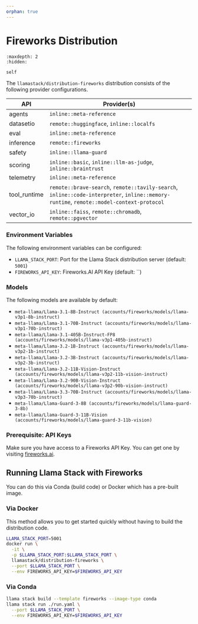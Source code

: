 ```yaml
---
orphan: true
---
```

# Fireworks Distribution

```{toctree}
:maxdepth: 2
:hidden:

self
```

The `llamastack/distribution-fireworks` distribution consists of the following provider configurations.

| API | Provider(s) |
|-----|-------------|
| agents | `inline::meta-reference` |
| datasetio | `remote::huggingface`, `inline::localfs` |
| eval | `inline::meta-reference` |
| inference | `remote::fireworks` |
| safety | `inline::llama-guard` |
| scoring | `inline::basic`, `inline::llm-as-judge`, `inline::braintrust` |
| telemetry | `inline::meta-reference` |
| tool_runtime | `remote::brave-search`, `remote::tavily-search`, `inline::code-interpreter`, `inline::memory-runtime`, `remote::model-context-protocol` |
| vector_io | `inline::faiss`, `remote::chromadb`, `remote::pgvector` |


### Environment Variables

The following environment variables can be configured:

- `LLAMA_STACK_PORT`: Port for the Llama Stack distribution server (default: `5001`)
- `FIREWORKS_API_KEY`: Fireworks.AI API Key (default: ``)

### Models

The following models are available by default:

- `meta-llama/Llama-3.1-8B-Instruct (accounts/fireworks/models/llama-v3p1-8b-instruct)`
- `meta-llama/Llama-3.1-70B-Instruct (accounts/fireworks/models/llama-v3p1-70b-instruct)`
- `meta-llama/Llama-3.1-405B-Instruct-FP8 (accounts/fireworks/models/llama-v3p1-405b-instruct)`
- `meta-llama/Llama-3.2-1B-Instruct (accounts/fireworks/models/llama-v3p2-1b-instruct)`
- `meta-llama/Llama-3.2-3B-Instruct (accounts/fireworks/models/llama-v3p2-3b-instruct)`
- `meta-llama/Llama-3.2-11B-Vision-Instruct (accounts/fireworks/models/llama-v3p2-11b-vision-instruct)`
- `meta-llama/Llama-3.2-90B-Vision-Instruct (accounts/fireworks/models/llama-v3p2-90b-vision-instruct)`
- `meta-llama/Llama-3.3-70B-Instruct (accounts/fireworks/models/llama-v3p3-70b-instruct)`
- `meta-llama/Llama-Guard-3-8B (accounts/fireworks/models/llama-guard-3-8b)`
- `meta-llama/Llama-Guard-3-11B-Vision (accounts/fireworks/models/llama-guard-3-11b-vision)`


### Prerequisite: API Keys

Make sure you have access to a Fireworks API Key. You can get one by visiting [fireworks.ai](https://fireworks.ai/).


## Running Llama Stack with Fireworks

You can do this via Conda (build code) or Docker which has a pre-built image.

### Via Docker

This method allows you to get started quickly without having to build the distribution code.

```bash
LLAMA_STACK_PORT=5001
docker run \
  -it \
  -p $LLAMA_STACK_PORT:$LLAMA_STACK_PORT \
  llamastack/distribution-fireworks \
  --port $LLAMA_STACK_PORT \
  --env FIREWORKS_API_KEY=$FIREWORKS_API_KEY
```

### Via Conda

```bash
llama stack build --template fireworks --image-type conda
llama stack run ./run.yaml \
  --port $LLAMA_STACK_PORT \
  --env FIREWORKS_API_KEY=$FIREWORKS_API_KEY
```
